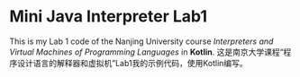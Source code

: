 # Mini Java Interpreter Lab1
This is my Lab 1 code of the Nanjing University course *Interpreters and Virtual Machines of Programming Languages* in **Kotlin**.
这是南京大学课程“程序设计语言的解释器和虚拟机”Lab1我的示例代码，使用Kotlin编写。


